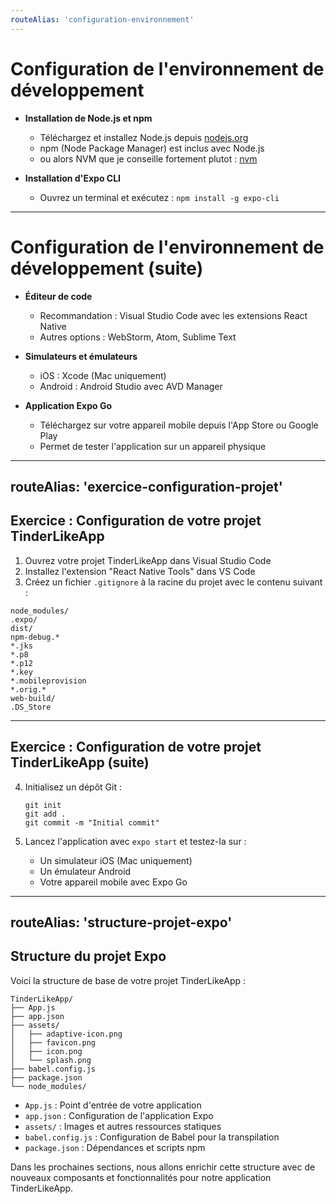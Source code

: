 ```yaml
---
routeAlias: 'configuration-environnement'
---
```


# Configuration de l'environnement de développement

- **Installation de Node.js et npm**
  - Téléchargez et installez Node.js depuis [nodejs.org](https://nodejs.org/)
  - npm (Node Package Manager) est inclus avec Node.js
  - ou alors NVM que je conseille fortement plutot : [nvm](https://github.com/nvm-sh/nvm)

- **Installation d'Expo CLI**
  - Ouvrez un terminal et exécutez : `npm install -g expo-cli`

---

# Configuration de l'environnement de développement (suite)

- **Éditeur de code**
  - Recommandation : Visual Studio Code avec les extensions React Native
  - Autres options : WebStorm, Atom, Sublime Text

- **Simulateurs et émulateurs**
  - iOS : Xcode (Mac uniquement)
  - Android : Android Studio avec AVD Manager

- **Application Expo Go**
  - Téléchargez sur votre appareil mobile depuis l'App Store ou Google Play
  - Permet de tester l'application sur un appareil physique

---
routeAlias: 'exercice-configuration-projet'
---

## Exercice : Configuration de votre projet TinderLikeApp

1. Ouvrez votre projet TinderLikeApp dans Visual Studio Code
2. Installez l'extension "React Native Tools" dans VS Code
3. Créez un fichier `.gitignore` à la racine du projet avec le contenu suivant :

```
node_modules/
.expo/
dist/
npm-debug.*
*.jks
*.p8
*.p12
*.key
*.mobileprovision
*.orig.*
web-build/
.DS_Store
```

---

## Exercice : Configuration de votre projet TinderLikeApp (suite)

4. Initialisez un dépôt Git :
   ```
   git init
   git add .
   git commit -m "Initial commit"
   ```

5. Lancez l'application avec `expo start` et testez-la sur :
   - Un simulateur iOS (Mac uniquement)
   - Un émulateur Android
   - Votre appareil mobile avec Expo Go

---
routeAlias: 'structure-projet-expo'
---

## Structure du projet Expo

Voici la structure de base de votre projet TinderLikeApp :

```
TinderLikeApp/
├── App.js
├── app.json
├── assets/
│   ├── adaptive-icon.png
│   ├── favicon.png
│   ├── icon.png
│   └── splash.png
├── babel.config.js
├── package.json
└── node_modules/
```

- `App.js` : Point d'entrée de votre application
- `app.json` : Configuration de l'application Expo
- `assets/` : Images et autres ressources statiques
- `babel.config.js` : Configuration de Babel pour la transpilation
- `package.json` : Dépendances et scripts npm

Dans les prochaines sections, nous allons enrichir cette structure avec de nouveaux composants et fonctionnalités pour notre application TinderLikeApp.
